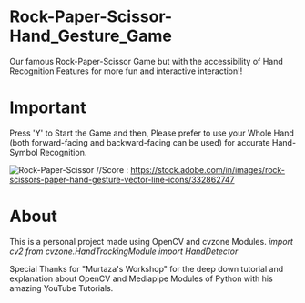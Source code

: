 # Rock-Paper-Scissor-Hand_Gesture_Game
Our famous Rock-Paper-Scissor Game but with the accessibility of Hand Recognition Features for more fun and interactive interaction!!

# Important 
Press 'Y' to Start the Game and then,
Please prefer to use your Whole Hand (both forward-facing and backward-facing can be used) for accurate Hand-Symbol Recognition.


![Rock-Paper-Scissor](https://github.com/OmmDevgoswami/Rock-Paper-Scissor-Hand_Gesture_Game/assets/127383096/f78c5540-f4bd-4f08-ba20-a32fbb5694b7)
//Score : https://stock.adobe.com/in/images/rock-scissors-paper-hand-gesture-vector-line-icons/332862747

# About
This is a personal project made using OpenCV and cvzone Modules.
_import cv2_
_from cvzone.HandTrackingModule import HandDetector_ 

Special Thanks for "Murtaza's Workshop" for the deep down tutorial and explanation about OpenCV and Mediapipe Modules of Python with his amazing YouTube Tutorials.

